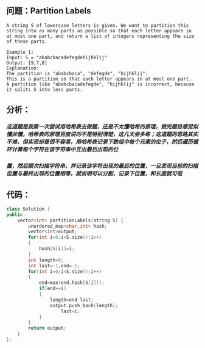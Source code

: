 ## 问题：Partition Labels
```
A string S of lowercase letters is given. We want to partition this string into as many parts as possible so that each letter appears in at most one part, and return a list of integers representing the size of these parts.

Example 1:
Input: S = "ababcbacadefegdehijhklij"
Output: [9,7,8]
Explanation:
The partition is "ababcbaca", "defegde", "hijhklij".
This is a partition so that each letter appears in at most one part.
A partition like "ababcbacadefegde", "hijhklij" is incorrect, because it splits S into less parts.
```
## 分析：
##### 这道题是我第一次尝试用哈希表去做题，还是不太懂哈希的原理，做完题目感觉似懂非懂，哈希表的原理百度讲的不是特别清楚，这几天会多练；这道题的思路其实不难，但实现却是很不容易，用哈希表记录下数组中每个元素的位子，然后遍历循环计算每个字符在该字符串中互出最后出现的位
##### 置，然后顺次扫描字符串，并记录该字符出现的最后的位置，一旦发现当前的扫描位置与最终出现的位置相等，就说明可以分割，记录下位置，和长度就可啦
## 代码：
```cpp
class Solution {
public:
    vector<int> partitionLabels(string S) {
        unordered_map<char,int> hash;
        vector<int>output;
        for(int i=0;i<S.size();i++)
        {
            hash[S[i]]=i;
        }
        int length=0;
        int last=-1,end=-1;
        for(int i=0;i<S.size();i++)
        {
            end=max(end,hash[S[i]]);
            if(end==i)
            {
                length=end-last;
                output.push_back(length);
                    last=i;
            }
        }
        return output;
    }
};
```
